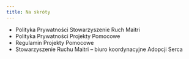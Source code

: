 ```yaml
---
title: Na skróty
---
```

* Polityka Prywatności Stowarzyszenie Ruch Maitri
* Polityka Prywatności Projekty Pomocowe
* Regulamin Projekty Pomocowe
* Stowarzyszenie Ruchu Maitri – biuro koordynacyjne Adopcji Serca